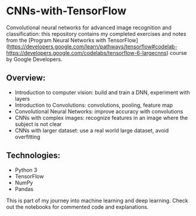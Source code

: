 # CNNs-with-TensorFlow
Convolutional neural networks for advanced image recognition and classification:
this repository contains my completed exercises and notes from the [Program Neural Networks with TensorFlow] (https://developers.google.com/learn/pathways/tensorflow#codelab-https://developers.google.com/codelabs/tensorflow-6-largecnns) course by Google Developers.

## Overview:
- Introduction to computer vision: build and train a DNN, experiment with layers
- Introduction to Convolutions: convolutions, pooling, feature map
- Convolutional Neural Networks: improve accuracy with convolutions
- CNNs with complex images: recognize features in an image where the subject is not clear
- CNNs with larger dataset: use a real world large dataset, avoid overfitting

## Technologies:
- Python 3
- TensorFlow
- NumPy
- Pandas

This is part of my journey into machine learning and deep learning. Check out the notebooks for commented code and explanations.   
